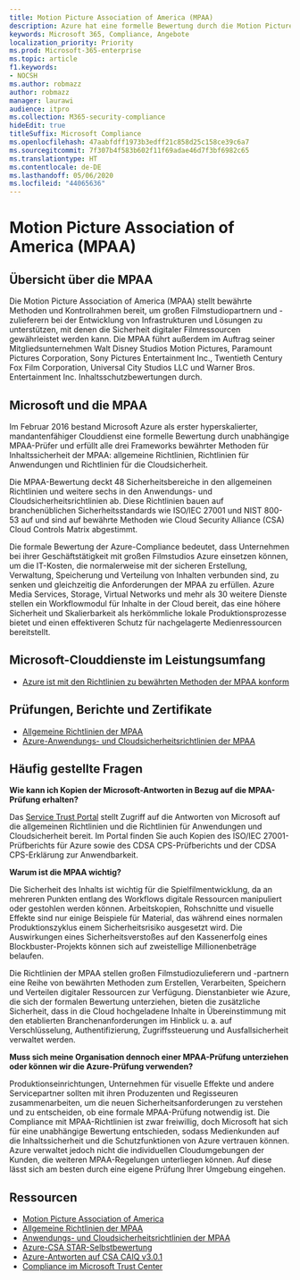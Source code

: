 ```yaml
---
title: Motion Picture Association of America (MPAA)
description: Azure hat eine formelle Bewertung durch die Motion Picture Association of America erfolgreich abgeschlossen.
keywords: Microsoft 365, Compliance, Angebote
localization_priority: Priority
ms.prod: Microsoft-365-enterprise
ms.topic: article
f1.keywords:
- NOCSH
ms.author: robmazz
author: robmazz
manager: laurawi
audience: itpro
ms.collection: M365-security-compliance
hideEdit: true
titleSuffix: Microsoft Compliance
ms.openlocfilehash: 47aabfdff1973b3edff21c858d25c158ce39c6a7
ms.sourcegitcommit: 7f307b4f583b602f11f69adae46d7f3bf6982c65
ms.translationtype: HT
ms.contentlocale: de-DE
ms.lasthandoff: 05/06/2020
ms.locfileid: "44065636"
---
```

# <a name="motion-picture-association-of-america-mpaa"></a>Motion Picture Association of America (MPAA)

## <a name="mpaa-overview"></a>Übersicht über die MPAA

Die Motion Picture Association of America (MPAA) stellt bewährte Methoden und Kontrollrahmen bereit, um großen Filmstudiopartnern und -zulieferern bei der Entwicklung von Infrastrukturen und Lösungen zu unterstützen, mit denen die Sicherheit digitaler Filmressourcen gewährleistet werden kann. Die MPAA führt außerdem im Auftrag seiner Mitgliedsunternehmen Walt Disney Studios Motion Pictures, Paramount Pictures Corporation, Sony Pictures Entertainment Inc., Twentieth Century Fox Film Corporation, Universal City Studios LLC und Warner Bros. Entertainment Inc. Inhaltsschutzbewertungen durch.

## <a name="microsoft-and-mpaa"></a>Microsoft und die MPAA

Im Februar 2016 bestand Microsoft Azure als erster hyperskalierter, mandantenfähiger Clouddienst eine formelle Bewertung durch unabhängige MPAA-Prüfer und erfüllt alle drei Frameworks bewährter Methoden für Inhaltssicherheit der MPAA: allgemeine Richtlinien, Richtlinien für Anwendungen und Richtlinien für die Cloudsicherheit.

Die MPAA-Bewertung deckt 48 Sicherheitsbereiche in den allgemeinen Richtlinien und weitere sechs in den Anwendungs- und Cloudsicherheitsrichtlinien ab. Diese Richtlinien bauen auf branchenüblichen Sicherheitsstandards wie ISO/IEC 27001 und NIST 800-53 auf und sind auf bewährte Methoden wie Cloud Security Alliance (CSA) Cloud Controls Matrix abgestimmt.

Die formale Bewertung der Azure-Compliance bedeutet, dass Unternehmen bei ihrer Geschäftstätigkeit mit großen Filmstudios Azure einsetzen können, um die IT-Kosten, die normalerweise mit der sicheren Erstellung, Verwaltung, Speicherung und Verteilung von Inhalten verbunden sind, zu senken und gleichzeitig die Anforderungen der MPAA zu erfüllen. Azure Media Services, Storage, Virtual Networks und mehr als 30 weitere Dienste stellen ein Workflowmodul für Inhalte in der Cloud bereit, das eine höhere Sicherheit und Skalierbarkeit als herkömmliche lokale Produktionsprozesse bietet und einen effektiveren Schutz für nachgelagerte Medienressourcen bereitstellt.

## <a name="microsoft-in-scope-cloud-services"></a>Microsoft-Clouddienste im Leistungsumfang

- [Azure ist mit den Richtlinien zu bewährten Methoden der MPAA konform](https://aka.ms/AzureCompliance)

## <a name="audits-reports-and-certificates"></a>Prüfungen, Berichte und Zertifikate

- [Allgemeine Richtlinien der MPAA](https://aka.ms/AzureMPAACommonGuidelines)
- [Azure-Anwendungs- und Cloudsicherheitsrichtlinien der MPAA](https://aka.ms/AzureMPAAApplicationandCloudSecurityGuidelines)

## <a name="frequently-asked-questions"></a>Häufig gestellte Fragen

**Wie kann ich Kopien der Microsoft-Antworten in Bezug auf die MPAA-Prüfung erhalten?**

Das [Service Trust Portal](https://aka.ms/stphelp) stellt Zugriff auf die Antworten von Microsoft auf die allgemeinen Richtlinien und die Richtlinien für Anwendungen und Cloudsicherheit bereit. Im Portal finden Sie auch Kopien des ISO/IEC 27001-Prüfberichts für Azure sowie des CDSA CPS-Prüfberichts und der CDSA CPS-Erklärung zur Anwendbarkeit.

**Warum ist die MPAA wichtig?**

Die Sicherheit des Inhalts ist wichtig für die Spielfilmentwicklung, da an mehreren Punkten entlang des Workflows digitale Ressourcen manipuliert oder gestohlen werden können. Arbeitskopien, Rohschnitte und visuelle Effekte sind nur einige Beispiele für Material, das während eines normalen Produktionszyklus einem Sicherheitsrisiko ausgesetzt wird. Die Auswirkungen eines Sicherheitsverstoßes auf den Kassenerfolg eines Blockbuster-Projekts können sich auf zweistellige Millionenbeträge belaufen.

Die Richtlinien der MPAA stellen großen Filmstudiozulieferern und -partnern eine Reihe von bewährten Methoden zum Erstellen, Verarbeiten, Speichern und Verteilen digitaler Ressourcen zur Verfügung. Dienstanbieter wie Azure, die sich der formalen Bewertung unterziehen, bieten die zusätzliche Sicherheit, dass in die Cloud hochgeladene Inhalte in Übereinstimmung mit den etablierten Branchenanforderungen im Hinblick u. a. auf Verschlüsselung, Authentifizierung, Zugriffssteuerung und Ausfallsicherheit verwaltet werden.

**Muss sich meine Organisation dennoch einer MPAA-Prüfung unterziehen oder können wir die Azure-Prüfung verwenden?**

Produktionseinrichtungen, Unternehmen für visuelle Effekte und andere Servicepartner sollten mit ihren Produzenten und Regisseuren zusammenarbeiten, um die neuen Sicherheitsanforderungen zu verstehen und zu entscheiden, ob eine formale MPAA-Prüfung notwendig ist. Die Compliance mit MPAA-Richtlinien ist zwar freiwillig, doch Microsoft hat sich für eine unabhängige Bewertung entschieden, sodass Medienkunden auf die Inhaltssicherheit und die Schutzfunktionen von Azure vertrauen können. Azure verwaltet jedoch nicht die individuellen Cloudumgebungen der Kunden, die weiteren MPAA-Regelungen unterliegen können. Auf diese lässt sich am besten durch eine eigene Prüfung Ihrer Umgebung eingehen.

## <a name="resources"></a>Ressourcen

- [Motion Picture Association of America](https://www.mpaa.org/)
- [Allgemeine Richtlinien der MPAA](https://www.mpaa.org/wp-content/uploads/2015/11/MPAA-Best-Practices-Common-Guidelines_V3_0_2015_04_02_FINAL-r7.pdf)
- [Anwendungs- und Cloudsicherheitsrichtlinien der MPAA](https://www.mpaa.org/wp-content/uploads/2015/12/MPAA-Best-Practices-App-and-Cloud_V1-0-20150507-RELEASE-CANDIDATE-6.docx)
- [Azure-CSA STAR-Selbstbewertung](https://www.microsoft.com/TrustCenter/Compliance/CSA-self-assessment)
- [Azure-Antworten auf CSA CAIQ v3.0.1](https://gallery.technet.microsoft.com/Azure-Responses-to-CSA-46034a11)
- [Compliance im Microsoft Trust Center](https://www.microsoft.com/trust-center/compliance/compliance-overview)
